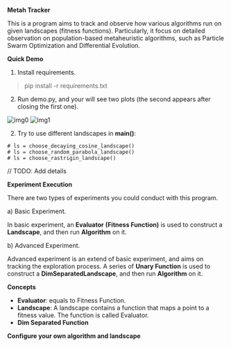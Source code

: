 **Metah Tracker**

This is a program aims to track and observe how various algorithms run on given landscapes (fitness functions). Particularly, it focus on detailed observation on population-based metaheuristic algorithms, such as Particle Swarm Optimization and Differential Evolution.

**Quick Demo**

1. Install requirements.

> pip install -r requirements.txt

2. Run demo.py, and your will see two plots (the second appears after closing the first one).

![img0](../image/img0.png?raw=true)
![img1](../image/img1.png?raw=true)

2. Try to use different landscapes in **main()**:

```
# ls = choose_decaying_cosine_landscape()
# ls = choose_random_parabola_landscape()
# ls = choose_rastrigin_landscape()
```

// TODO: Add details 

**Experiment Execution**

There are two types of experiments you could conduct with this program.

a) Basic Experiment. 

In basic experiment, an **Evaluator** **(Fitness Function)** is used to construct a **Landscape**, and then run **Algorithm** on it.

b) Advanced Experiment. 

Advanced experiment is an extend of basic experiment, and aims on tracking the exploration process. A series of **Unary Function** is used to construct a **DimSeparatedLandscape**, and then run **Algorithm** on it.

**Concepts**

- **Evaluator**: equals to Fitness Function.
- **Landscape**: A landscape contains a function that maps a point to a fitness value. The function is called Evaluator.
- **Dim Separated Function**

**Configure your own algorithm and landscape**

